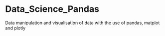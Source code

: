 # Data_Science_Pandas
Data manipulation and visualisation of data with the use of pandas, matplot and plotly


